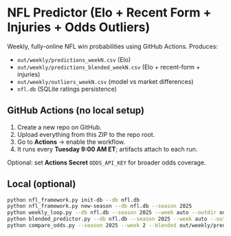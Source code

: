 # NFL Predictor (Elo + Recent Form + Injuries + Odds Outliers)

Weekly, fully-online NFL win probabilities using GitHub Actions. Produces:
- `out/weekly/predictions_weekN.csv` (Elo)
- `out/weekly/predictions_blended_weekN.csv` (Elo + recent-form + injuries)
- `out/weekly/outliers_weekN.csv` (model vs market differences)
- `nfl.db` (SQLite ratings persistence)

## GitHub Actions (no local setup)
1. Create a new repo on GitHub.
2. Upload everything from this ZIP to the repo root.
3. Go to **Actions** → enable the workflow.
4. It runs every **Tuesday 9:00 AM ET**; artifacts attach to each run.

Optional: set **Actions Secret** `ODDS_API_KEY` for broader odds coverage.

## Local (optional)
```bash
python nfl_framework.py init-db --db nfl.db
python nfl_framework.py new-season --db nfl.db --season 2025
python weekly_loop.py --db nfl.db --season 2025 --week auto --outdir out/weekly --hfa 65 --k 20 --use-mov
python blended_predictor.py --db nfl.db --season 2025 --week auto --outdir out/weekly
python compare_odds.py --season 2025 --week 2 --blended out/weekly/predictions_blended_week2.csv --outdir out/weekly --threshold 0.15
```
